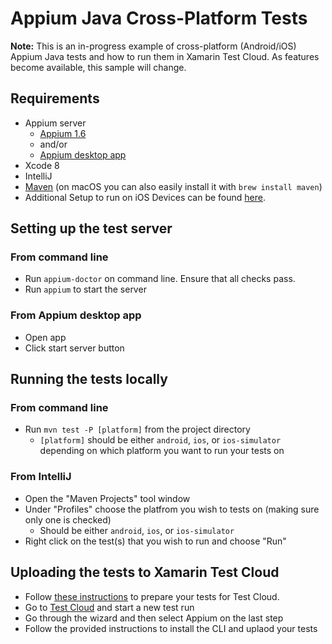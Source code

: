 # Appium Java Cross-Platform Tests

**Note:** This is an in-progress example of cross-platform (Android/iOS) Appium Java tests and how to run them in Xamarin Test Cloud. As features become available, this sample will change.

## Requirements

+ Appium server
    + [Appium 1.6](https://www.npmjs.com/package/appium)
    + and/or
    + [Appium desktop app](http://appium.io/downloads.html)
+ Xcode 8
+ IntelliJ
+ [Maven](https://maven.apache.org/index.html) (on macOS you can also easily install it with `brew install maven`)
+ Additional Setup to run on iOS Devices can be found [here](http://appium.io/slate/en/master/?ruby#appium-on-real-ios-devices).

## Setting up the test server

### From command line

+ Run `appium-doctor` on command line. Ensure that all checks pass.
+ Run `appium` to start the server

### From Appium desktop app

+ Open app
+ Click start server button

## Running the tests locally

### From command line

+ Run `mvn test -P [platform]` from the project directory
    + `[platform]` should be either `android`, `ios`, or `ios-simulator` depending on which platform you want to run your tests on

### From IntelliJ
+ Open the "Maven Projects" tool window
+ Under "Profiles" choose the platfrom you wish to tests on (making sure only one is checked)
    + Should be either `android`, `ios`, or `ios-simulator`
+ Right click on the test(s) that you wish to run and choose "Run"

## Uploading the tests to Xamarin Test Cloud

+ Follow [these instructions](https://docs.microsoft.com/en-us/mobile-center/test-cloud/preparing-for-upload/appium) to prepare your tests for Test Cloud.
+ Go to [Test Cloud](https://testcloud.xamarin.com/) and start a new test run
+ Go through the wizard and then select Appium on the last step
+ Follow the provided instructions to install the CLI and uplaod your tests
